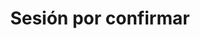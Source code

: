 ---
id: b4-1
title: "Sesión por confirmar"
slug: /sesion-por-confirmar-4
speakers:
format: session
block: h1-b-2024
time_start: 2024-05-09T14:05:00-06:00
time_end: 2024-05-09T14:40:00-06:00
video:
slides:
---